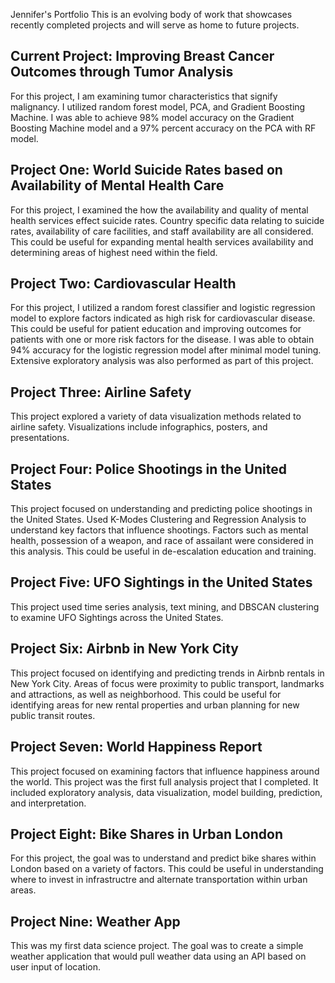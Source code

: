 Jennifer's  Portfolio
This is an evolving body of work that showcases recently completed projects and will serve as home to future projects. 


## Current Project: Improving Breast Cancer Outcomes through Tumor Analysis
For this project, I am examining tumor characteristics that signify malignancy. I utilized random forest model, PCA, and Gradient Boosting Machine. I was able to achieve 98% model accuracy on the Gradient Boosting Machine model and a 97% percent accuracy on the PCA with RF model.

## Project One: World Suicide Rates based on Availability of Mental Health Care
For this project, I examined the how the availability and quality of mental health services effect suicide rates. Country specific data relating to suicide rates, availability of care facilities, and staff availability are all considered. This could be useful for expanding mental health services availability and determining areas of highest need within the field.

## Project Two: Cardiovascular Health
For this project, I utilized a random forest classifier and logistic regression model to explore factors indicated as high risk for cardiovascular disease. This could be useful for patient education and improving outcomes for patients with one or more risk factors for the disease. I was able to obtain 94% accuracy for the logistic regression model after minimal model tuning. Extensive exploratory analysis was also performed as part of this project.

## Project Three: Airline Safety
This project explored a variety of data visualization methods related to airline safety. Visualizations include infographics, posters, and presentations.

## Project Four: Police Shootings in the United States
This project focused on understanding and predicting police shootings in the United States. Used K-Modes Clustering and Regression Analysis to understand key factors that influence shootings. Factors such as mental health, possession of a weapon, and race of assailant were considered in this analysis. This could be useful in de-escalation education and training.

## Project Five: UFO Sightings in the United States
This project used time series analysis, text mining, and DBSCAN clustering to examine UFO Sightings across the United States.

## Project Six: Airbnb in New York City
This project focused on identifying and predicting trends in Airbnb rentals in New York City. Areas of focus were proximity to public transport, landmarks and attractions, as well as neighborhood. This could be useful for identifying areas for new rental properties and urban planning for new public transit routes.

## Project Seven: World Happiness Report
This project focused on examining factors that influence happiness around the world. This project was the first full analysis project that I completed. It included exploratory analysis, data visualization, model building, prediction, and interpretation.

## Project Eight: Bike Shares in Urban London
For this project, the goal was to understand and predict bike shares within London based on a variety of factors. This could be useful in understanding where to invest in infrastructre and alternate transportation within urban areas.

## Project Nine: Weather App
This was my first data science project. The goal was to create a simple weather application that would pull weather data using an API based on user input of location.
